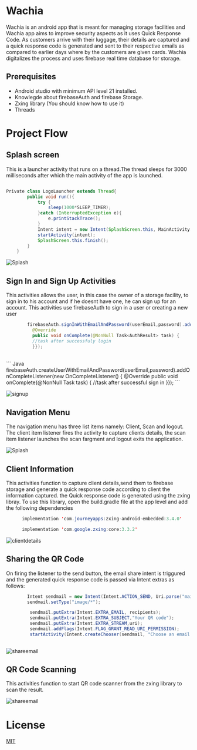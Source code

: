# Wachia
Wachia is an android app that is meant for managing storage facilities and Wachia app aims to improve security aspects as it uses Quick Response Code. As customers arrive with their luggage, their details
are captured and a quick response code is generated and sent to their respective emails as compared to earlier days where by the customers are given cards. Wachia digitalizes the process and uses firebase 
real time database for storage.

## Prerequisites

- Android studio with minimum API level 21 installed.
- Knowlegde about firebaseAuth and firebase Storage.
- Zxing library (You should know how to use it)
- Threads


# Project Flow

## Splash screen 

This is a launcher activity that runs on a thread.The thread sleeps for 3000 milliseconds after which the main activity of the app is launched.

``` Java

Private class LogoLauncher extends Thread{
        public void run(){
            try {
                sleep(1000*SLEEP_TIMER);
            }catch (InterruptedException e){
                e.printStackTrace();
            }
            Intent intent = new Intent(SplashScreen.this, MainActivity.class);
            startActivity(intent);
            SplashScreen.this.finish();
        }
    }
  ```
  ![Splash](https://github.com/ochudidesterio/Wachia/blob/master/wachia%20images/Splash%20Screen.png?raw=true)
  
  ## Sign In and Sign Up Activities
  
  This activities allows the user, in this case the owner of a storage facility, to sign in to his account and if he doesnt have one, he can sign up for an account. This           activities use firebaseAuth to sign in a user or creating a new user
  
  ``` Java
          firebaseAuth.signInWithEmailAndPassword(userEmail,password).addOnCompleteListener(new OnCompleteListener<AuthResult>() {
            @Override
            public void onComplete(@NonNull Task<AuthResult> task) { 
            //task after successfuly login
            }});
  ```
  <br>
  ``` Java
             firebaseAuth.createUserWithEmailAndPassword(userEmail,password).addOnCompleteListener(new OnCompleteListener<AuthResult>() {
            @Override
            public void onComplete(@NonNull Task<AuthResult> task) {
            //task after successful sign in
            }});
  ```
  
   ![signup](https://github.com/ochudidesterio/Wachia/blob/master/wachia%20images/SignUp%20Options.png?raw=true)
    
    
  ## Navigation Menu
  
  The navigation menu has three list items namely: Client, Scan and logout. The client item listener fires the activity to capture clients details, the scan item listener 
  launches the scan fargment and logout exits the application.
  
   ![Splash](https://github.com/ochudidesterio/Wachia/blob/master/wachia%20images/navigation%20menu.png?raw=true)
    
  ## Client Information
  
  This activities function to capture client details,send them to firebase storage and generate a quick response code according to client the information captured. the Quick       response code is generated using the zxing libray. To use this library, open the build.gradle file at the app level and add the following dependencies
  
  ``` Java
        implementation 'com.journeyapps:zxing-android-embedded:3.4.0'

        implementation 'com.google.zxing:core:3.3.2'
  ```
   ![clientdetails](https://github.com/ochudidesterio/Wachia/blob/master/wachia%20images/Customer%20details.png?raw=true)
   
   ## Sharing the QR Code
   
   On firing the listener to the send button, the email share intent is triggured and the generated quick response code is passed via Intent extras as follows:
   
   ``` Java
           Intent sendmail = new Intent(Intent.ACTION_SEND, Uri.parse("mailto:"));
           sendmail.setType("image/*");

            sendmail.putExtra(Intent.EXTRA_EMAIL, recipients);
            sendmail.putExtra(Intent.EXTRA_SUBJECT,"Your QR code");
            sendmail.putExtra(Intent.EXTRA_STREAM,uri);
            sendmail.addFlags(Intent.FLAG_GRANT_READ_URI_PERMISSION);
            startActivity(Intent.createChooser(sendmail, "Choose an email client from..."));
            
   ```
   
   ![shareemail](https://github.com/ochudidesterio/Wachia/blob/master/wachia%20images/Send%20Email.png?raw=true)
   
   
   ## QR Code Scanning
   
   This activities function to start QR code scanner from the zxing library to scan the result.
   
   ![shareemail](https://github.com/ochudidesterio/Wachia/blob/master/wachia%20images/Scanning.png?raw=true)
   
   
   # License

   [MIT](https://github.com/peterokwara/BuildingManagement/blob/master/LICENSE)

   
   
    


  
  
    
  

  


  


